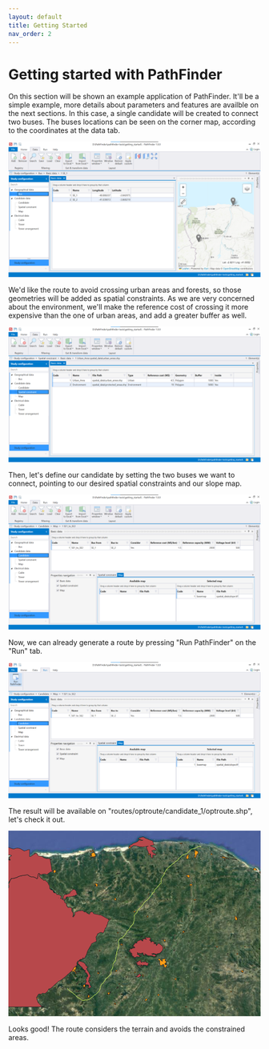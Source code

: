 ```yaml
---
layout: default
title: Getting Started
nav_order: 2
---
```


# Getting started with PathFinder

On this section will be shown an example application of PathFinder. It'll be a simple example, more details about parameters and features are availble on the next sections. In this case, a single candidate will be created to connect two buses. The buses locations can be seen on the corner map, according to the coordinates at the data tab.

<img src="./assets/gs_buses.png" alt="" />

We'd like the route to avoid crossing urban areas and forests, so those geometries will be added as spatial constraints. As we are very concerned about the environment, we'll make the reference cost of crossing it more expensive than the one of urban areas, and add a greater buffer as well. 

<img src="./assets/gs_spac_const.png" alt="" />

Then, let's define our candidate by setting the two buses we want to connect, pointing to our desired spatial constraints and our slope map.

<img src="./assets/gs_cand.png" alt="" />

Now, we can already generate a route by pressing "Run PathFinder" on the "Run" tab.

<img src="./assets/gs_run.png" alt="" />

The result will be available on "routes/optroute/candidate_1/optroute.shp", let's check it out.

<img src="./assets/gs_route.png" alt="" />

Looks good! The route considers the terrain and avoids the constrained areas.
